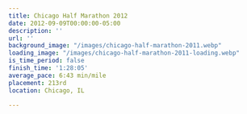 ```yaml
---
title: Chicago Half Marathon 2012
date: 2012-09-09T00:00:00-05:00
description: ''
url: ''
background_image: "/images/chicago-half-marathon-2011.webp"
loading_image: "/images/chicago-half-marathon-2011-loading.webp"
is_time_period: false
finish_time: '1:28:05'
average_pace: 6:43 min/mile
placement: 213rd
location: Chicago, IL

---
```

